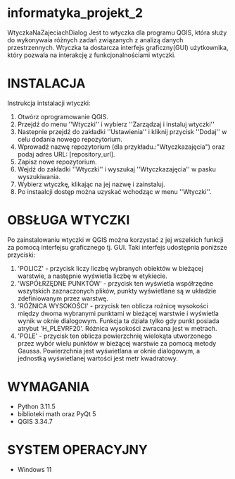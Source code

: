 # informatyka_projekt_2
WtyczkaNaZajeciachDialog
  Jest to wtyczka dla programu QGIS, która służy do wykonywaia różnych zadań związanych z analizą danych przestrzennych. Wtyczka ta dostarcza interfejs graficzny(GUI) użytkownika, który pozwala na interakcję z funkcjonalnościami wtyczki.
# INSTALACJA
  Instrukcja intstalacji wtyczki:
  1. Otwórz oprogramowanie QGIS.
  2. Przejdź do menu ''Wtyczki'' i wybierz ''Zarządzaj i instaluj wtyczki''
  3. Nastepnie przejdź do zakładki ''Ustawienia'' i kliknij przycisk       ''Dodaj''   w celu dodania nowego repozytorium.
  4. Wprowadź nazwę repozytorium (dla przykładu.:"Wtyczkazajęcia") oraz podaj adres URL: [repository_url].
  5. Zapisz nowe repozytorium.
  6. Wejdź do zakładki ''Wtyczki'' i wyszukaj ''Wtyczkazajęcia'' w pasku wyszukiwania.
  7. Wybierz wtyczkę, klikając na jej nazwę i zainstaluj.
  8. Po instaalcji dostęp można uzyskać wchodząc w menu ''Wtyczki''.
# OBSŁUGA WTYCZKI 
  Po zainstalowaniu wtyczki w QGIS można korzystać z jej wszelkich funkcji za pomocą interfejsu graficznego tj. GUI. Taki interfejs udostępnia poniższe przyciski:
  1. 'POLICZ\' - przycisk liczy liczbę wybranych obiektów w bieżącej warstwie, a następnie wyświetla liczbę w etykiecie.
  2. 'WSPÓŁRZĘDNE PUNKTÓW\' - przycisk ten wyświetla współrzędne wszytskich zaznaczonych plików, punkty wyświetlane są w układzie zdefiniowanym przez warstwę.
  3. 'RÓŻNICA WYSOKOŚCI\' - przycisk ten oblicza rożnicę wysokości między dwoma wybranymi punktami w bieżącej warstwie i wyświetla wynik w oknie dialogowym. Funkcja ta działa tylko gdy punkt posiada atrybut 'H_PLEVRF20'. Różnica wysokości zwracana jest w metrach.
  4. 'POLE\' - przycisk ten oblicza powierzchnię wielokąta utworzonego przez wybór wielu punktów w bieżącej warstwie za pomocą metody Gaussa. Powierzchnia jest wyświetlana w oknie dialogowym, a jednostką wyświetlanej wartości jest metr kwadratowy.
# WYMAGANIA
  - Python 3.11.5
  - biblioteki math oraz PyQt 5
  - QGIS 3.34.7
# SYSTEM OPERACYJNY
  - Windows 11
